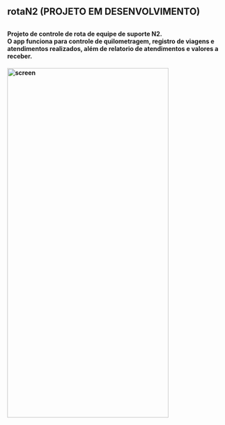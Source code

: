 # <h2>rotaN2 (PROJETO EM DESENVOLVIMENTO)<h2>

<h4>Projeto de controle de rota de equipe de suporte N2.<br>
O app funciona para controle de quilometragem, registro de viagens e atendimentos realizados, além de relatorio de atendimentos e valores a receber.<h4>

<div>
<img  alt="screen" src="https://github.com/allangoncalvess/rotaN2/assets/55851020/8784a8d4-9073-46f6-920e-39d725c68297.jpg" height="800" width="370">
</div>
